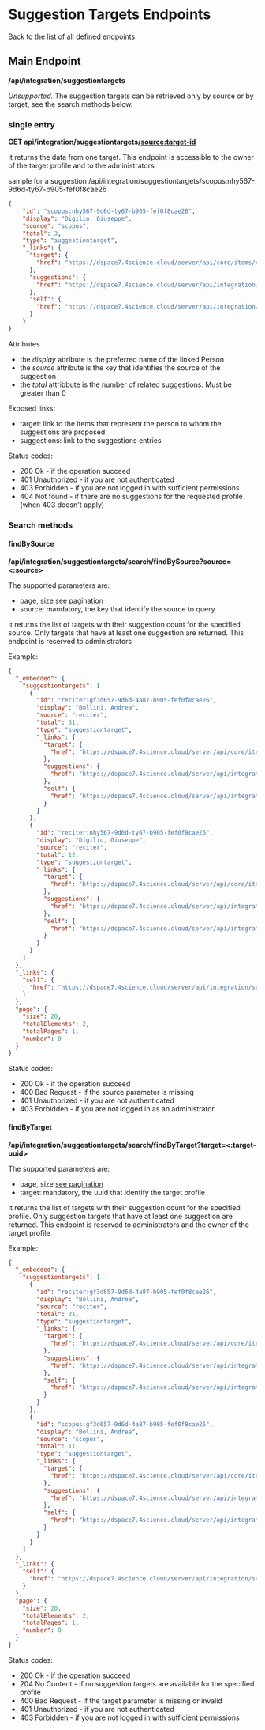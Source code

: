 # Suggestion Targets Endpoints
[Back to the list of all defined endpoints](endpoints.md)

## Main Endpoint
**/api/integration/suggestiontargets**   

_Unsupported._ The suggestion targets can be retrieved only by source or by target, see the search methods below. 

### single entry
**GET api/integration/suggestiontargets/<source:target-id>**

It returns the data from one target. This endpoint is accessible to the owner of the target profile and to the administrators

sample for a suggestion /api/integration/suggestiontargets/scopus:nhy567-9d6d-ty67-b905-fef0f8cae26
```json
{
    "id": "scopus:nhy567-9d6d-ty67-b905-fef0f8cae26",
    "display": "Digilio, Giuseppe",
    "source": "scopus",
    "total": 3,
    "type": "suggestiontarget",
    "_links": {
      "target": {
        "href": "https://dspace7.4science.cloud/server/api/core/items/nhy567-9d6d-ty67-b905-fef0f8cae26"
      },
      "suggestions": {
        "href": "https://dspace7.4science.cloud/server/api/integration/suggestions/search/findByTargetAndSource?target=nhy567-9d6d-ty67-b905-fef0f8cae26"
      },
      "self": {
        "href": "https://dspace7.4science.cloud/server/api/integration/suggestiontargets/scopus:nhy567-9d6d-ty67-b905-fef0f8cae26"
      }
    }
}
```

Attributes
* the *display* attribute is the preferred name of the linked Person
* the *source* attribute is the key that identifies the source of the suggestion
* the *total* attribbute is the number of related suggestions. Must be greater than 0

Exposed links:
* target: link to the items that represent the person to whom the suggestions are proposed
* suggestions: link to the suggestions entries

Status codes:
* 200 Ok - if the operation succeed
* 401 Unauthorized - if you are not authenticated
* 403 Forbidden - if you are not logged in with sufficient permissions
* 404 Not found - if there are no suggestions for the requested profile (when 403 doesn't apply) 


### Search methods
#### findBySource
**/api/integration/suggestiontargets/search/findBySource?source=<:source>**

The supported parameters are:
* page, size [see pagination](README.md#Pagination)
* source: mandatory, the key that identify the source to query

It returns the list of targets with their suggestion count for the specified source. Only targets that have at least one suggestion are returned. This endpoint is reserved to administrators

Example:
```json
{
  "_embedded": {
    "suggestiontargets": [
      {
        "id": "reciter:gf3d657-9d6d-4a87-b905-fef0f8cae26",
        "display": "Bollini, Andrea",
        "source": "reciter",
        "total": 31,
        "type": "suggestiontarget",
        "_links": {
          "target": {
            "href": "https://dspace7.4science.cloud/server/api/core/items/gf3d657-9d6d-4a87-b905-fef0f8cae26"
          },
          "suggestions": {
            "href": "https://dspace7.4science.cloud/server/api/integration/suggestions/search/findByTargetAndSource?target=gf3d657-9d6d-4a87-b905-fef0f8cae26c&source=reciter"
          },
          "self": {
            "href": "https://dspace7.4science.cloud/server/api/integration/suggestiontargets/reciter:gf3d657-9d6d-4a87-b905-fef0f8cae26"
          }
        }
      },
      {
        "id": "reciter:nhy567-9d6d-ty67-b905-fef0f8cae26",
        "display": "Digilio, Giuseppe",
        "source": "reciter",
        "total": 12,
        "type": "suggestiontarget",
        "_links": {
          "target": {
            "href": "https://dspace7.4science.cloud/server/api/core/items/nhy567-9d6d-ty67-b905-fef0f8cae26"
          },
          "suggestions": {
            "href": "https://dspace7.4science.cloud/server/api/integration/suggestions/search/findByTargetAndSource?target=nhy567-9d6d-ty67-b905-fef0f8cae26&source=reciter"
          },
          "self": {
            "href": "https://dspace7.4science.cloud/server/api/integration/suggestiontargets/reciter:nhy567-9d6d-ty67-b905-fef0f8cae26"
          }
        }
      }
    ]
  },
  "_links": {
    "self": {
      "href": "https://dspace7.4science.cloud/server/api/integration/suggestiontargets/search/findBySource?source=reciter"
    }
  },
  "page": {
    "size": 20,
    "totalElements": 2,
    "totalPages": 1,
    "number": 0
  }
}
```

Status codes:
* 200 Ok - if the operation succeed
* 400 Bad Request - if the source parameter is missing
* 401 Unauthorized - if you are not authenticated
* 403 Forbidden - if you are not logged in as an administrator

#### findByTarget
**/api/integration/suggestiontargets/search/findByTarget?target=<:target-uuid>**

The supported parameters are:
* page, size [see pagination](README.md#Pagination)
* target: mandatory, the uuid that identify the target profile

It returns the list of targets with their suggestion count for the specified profile. Only suggestion targets that have at least one suggestion are returned. This endpoint is reserved to administrators and the owner of the target profile

Example:
```json
{
  "_embedded": {
    "suggestiontargets": [
      {
        "id": "reciter:gf3d657-9d6d-4a87-b905-fef0f8cae26",
        "display": "Bollini, Andrea",
        "source": "reciter",
        "total": 31,
        "type": "suggestiontarget",
        "_links": {
          "target": {
            "href": "https://dspace7.4science.cloud/server/api/core/items/gf3d657-9d6d-4a87-b905-fef0f8cae26"
          },
          "suggestions": {
            "href": "https://dspace7.4science.cloud/server/api/integration/suggestions/search/findByTargetAndSource?target=gf3d657-9d6d-4a87-b905-fef0f8cae26c&source=reciter"
          },
          "self": {
            "href": "https://dspace7.4science.cloud/server/api/integration/suggestiontargets/reciter:gf3d657-9d6d-4a87-b905-fef0f8cae26"
          }
        }
      },
      {
        "id": "scopus:gf3d657-9d6d-4a87-b905-fef0f8cae26",
        "display": "Bollini, Andrea",
        "source": "scopus",
        "total": 11,
        "type": "suggestiontarget",
        "_links": {
          "target": {
            "href": "https://dspace7.4science.cloud/server/api/core/items/gf3d657-9d6d-4a87-b905-fef0f8cae26"
          },
          "suggestions": {
            "href": "https://dspace7.4science.cloud/server/api/integration/suggestions/search/findByTargetAndSource?target=gf3d657-9d6d-4a87-b905-fef0f8cae26&source=scopus"
          },
          "self": {
            "href": "https://dspace7.4science.cloud/server/api/integration/suggestiontargets/scopus:gf3d657-9d6d-4a87-b905-fef0f8cae26"
          }
        }
      }
    ]
  },
  "_links": {
    "self": {
      "href": "https://dspace7.4science.cloud/server/api/integration/suggestiontargets/search/findByTarget?target=gf3d657-9d6d-4a87-b905-fef0f8cae26"
    }
  },
  "page": {
    "size": 20,
    "totalElements": 2,
    "totalPages": 1,
    "number": 0
  }
}
```

Status codes:
* 200 Ok - if the operation succeed
* 204 No Content - if no suggestion targets are available for the specified profile
* 400 Bad Request - if the target parameter is missing or invalid
* 401 Unauthorized - if you are not authenticated
* 403 Forbidden - if you are not logged in with sufficient permissions
